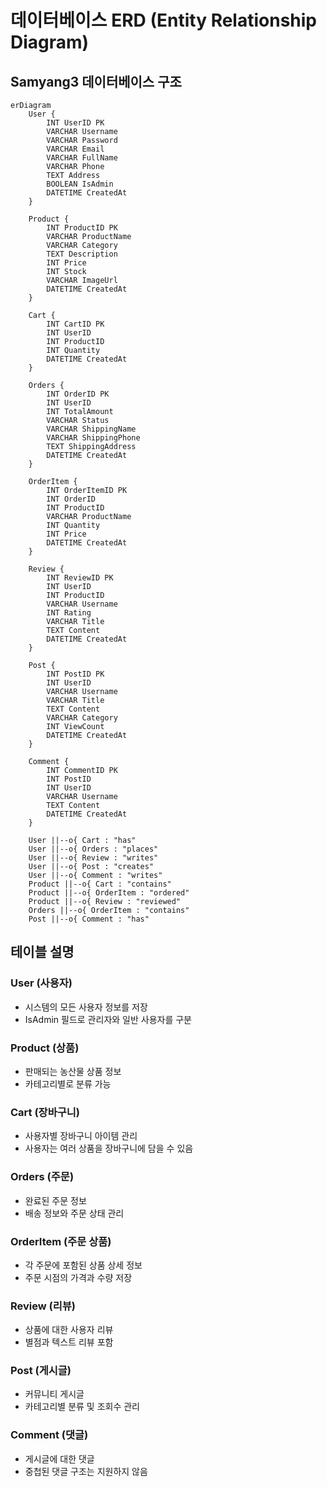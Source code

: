 # 데이터베이스 ERD (Entity Relationship Diagram)

## Samyang3 데이터베이스 구조

```mermaid
erDiagram
    User {
        INT UserID PK
        VARCHAR Username
        VARCHAR Password
        VARCHAR Email
        VARCHAR FullName
        VARCHAR Phone
        TEXT Address
        BOOLEAN IsAdmin
        DATETIME CreatedAt
    }
    
    Product {
        INT ProductID PK
        VARCHAR ProductName
        VARCHAR Category
        TEXT Description
        INT Price
        INT Stock
        VARCHAR ImageUrl
        DATETIME CreatedAt
    }
    
    Cart {
        INT CartID PK
        INT UserID
        INT ProductID
        INT Quantity
        DATETIME CreatedAt
    }
    
    Orders {
        INT OrderID PK
        INT UserID
        INT TotalAmount
        VARCHAR Status
        VARCHAR ShippingName
        VARCHAR ShippingPhone
        TEXT ShippingAddress
        DATETIME CreatedAt
    }
    
    OrderItem {
        INT OrderItemID PK
        INT OrderID
        INT ProductID
        VARCHAR ProductName
        INT Quantity
        INT Price
        DATETIME CreatedAt
    }
    
    Review {
        INT ReviewID PK
        INT UserID
        INT ProductID
        VARCHAR Username
        INT Rating
        VARCHAR Title
        TEXT Content
        DATETIME CreatedAt
    }
    
    Post {
        INT PostID PK
        INT UserID
        VARCHAR Username
        VARCHAR Title
        TEXT Content
        VARCHAR Category
        INT ViewCount
        DATETIME CreatedAt
    }
    
    Comment {
        INT CommentID PK
        INT PostID
        INT UserID
        VARCHAR Username
        TEXT Content
        DATETIME CreatedAt
    }
    
    User ||--o{ Cart : "has"
    User ||--o{ Orders : "places"
    User ||--o{ Review : "writes"
    User ||--o{ Post : "creates"
    User ||--o{ Comment : "writes"
    Product ||--o{ Cart : "contains"
    Product ||--o{ OrderItem : "ordered"
    Product ||--o{ Review : "reviewed"
    Orders ||--o{ OrderItem : "contains"
    Post ||--o{ Comment : "has"
```

## 테이블 설명

### User (사용자)
- 시스템의 모든 사용자 정보를 저장
- IsAdmin 필드로 관리자와 일반 사용자를 구분

### Product (상품)
- 판매되는 농산물 상품 정보
- 카테고리별로 분류 가능

### Cart (장바구니)
- 사용자별 장바구니 아이템 관리
- 사용자는 여러 상품을 장바구니에 담을 수 있음

### Orders (주문)
- 완료된 주문 정보
- 배송 정보와 주문 상태 관리

### OrderItem (주문 상품)
- 각 주문에 포함된 상품 상세 정보
- 주문 시점의 가격과 수량 저장

### Review (리뷰)
- 상품에 대한 사용자 리뷰
- 별점과 텍스트 리뷰 포함

### Post (게시글)
- 커뮤니티 게시글
- 카테고리별 분류 및 조회수 관리

### Comment (댓글)
- 게시글에 대한 댓글
- 중첩된 댓글 구조는 지원하지 않음
